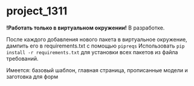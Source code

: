 # project_1311

**!Работать только в виртуальном окружении!**
В разработке.

После каждого добавления нового пакета в виртуальное окружение, дампить его в requirements.txt с помощью `pipreqs`
Использовать `pip install -r requirements.txt` для установки всех пакетов из файла требований.

Имеется: базовый шаблон, главная страница, прописанные модели и заготовка для форм
